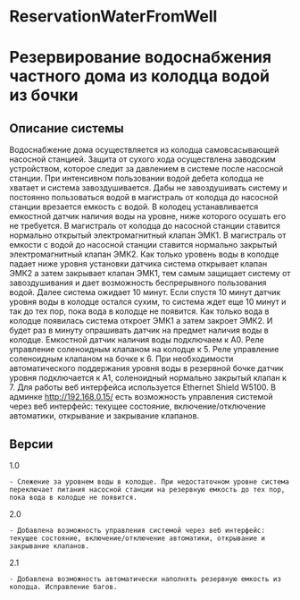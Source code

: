 # ReservationWaterFromWell
Резервирование водоснабжения частного дома из колодца водой из бочки
===========

Описание системы
------

Водоснабжение дома осуществляется из колодца самовсасывающей насосной станцией.
Защита от сухого хода осуществлена заводским устройством, которое следит за давлением в системе после насосной станции.
При интенсивном пользовании водой дебета колодца не хватает и система завоздушивается.
Дабы не завоздушивать систему и постоянно пользоваться водой в магистраль от колодца до насосной станции врезается емкость с водой.
В колодец устанавливается емкостной датчик наличия воды на уровне, ниже которого осушать его не требуется.
В магистраль от колодца до насосной станции ставится нормально открытый электромагнитный клапан ЭМК1.
В магистраль от емкости с водой до насосной станции ставится нормально закрытый электромагнитный клапан ЭМК2.
Как только уровень воды в колодце падает ниже уровня установки датчика система открывает клапан ЭМК2 а затем закрывает клапан ЭМК1, тем самым защищает систему от завоздушивания и дает возможность беспрерывного пользования водой. Далее система ожидает 10 минут.
Если спустя 10 минут датчик уровня воды в колодце остался сухим, то система ждет еще 10 минут и так до тех пор, пока вода в колодце не появится.
Как только вода в колодце появилась система откроет ЭМК1 а затем закроет ЭМК2. И будет раз в минуту опрашивать датчик на предмет наличия воды в колодце.
Емкостной датчик наличия воды подключаем к A0. Реле управление соленоидным клапаном на колодце к 5. Реле управление соленоидным клапаном на бочке к 6.
При необходимости автоматического поддержания уровня воды в резервной бочке датчик уровня подключается к A1, соленоидный нормально закрытый клапан к 7.
Для работы веб интерфейса используется Ethernet Shield W5100. В админке http://192.168.0.15/ есть возможность управления системой через веб интерфейс: текущее состояние, включение/отключение автоматики, открывание и закрывание клапанов.

Версии
------

1.0

    - Слежение за уровнем воды в колодце. При недостаточном уровне система переключает питания насосной станции на резервную емкость до тех пор, пока вода в колодце не появится.

2.0

    - Добавлена возможность управления системой через веб интерфейс: текущее состояние, включение/отключение автоматики, открывание и закрывание клапанов.

2.1

	- Добавлена возможность автоматически наполнять резервную емкость из колодца. Исправление багов.
